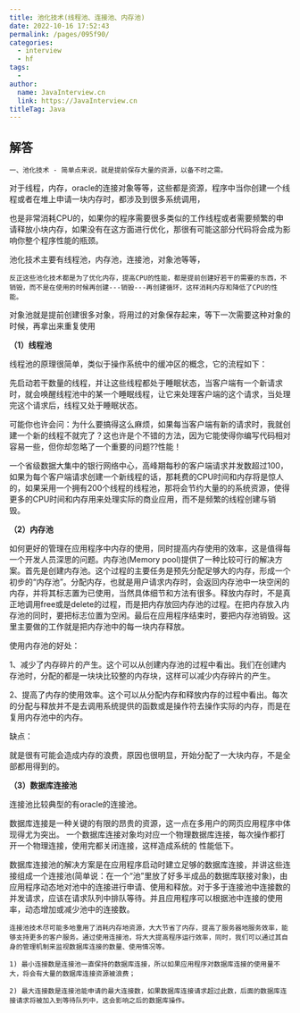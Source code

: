 ```yaml
---
title: 池化技术(线程池、连接池、内存池)
date: 2022-10-16 17:52:43
permalink: /pages/095f90/
categories:
  - interview
  - hf
tags:
  - 
author: 
  name: JavaInterview.cn
  link: https://JavaInterview.cn
titleTag: Java
---
```



## 解答

`一、池化技术 - 简单点来说，就是提前保存大量的资源，以备不时之需。`

对于线程，内存，oracle的连接对象等等，这些都是资源，程序中当你创建一个线程或者在堆上申请一块内存时，都涉及到很多系统调用，

也是非常消耗CPU的，如果你的程序需要很多类似的工作线程或者需要频繁的申请释放小块内存，如果没有在这方面进行优化，那很有可能这部分代码将会成为影响你整个程序性能的瓶颈。

池化技术主要有线程池，内存池，连接池，对象池等等，

`反正这些池化技术都是为了优化内存，提高CPU的性能，都是提前创建好若干的需要的东西，不销毁，而不是在使用的时候再创建---销毁---再创建循环，这样消耗内存和降低了CPU的性能。`

对象池就是提前创建很多对象，将用过的对象保存起来，等下一次需要这种对象的时候，再拿出来重复使用

**（1）线程池**

线程池的原理很简单，类似于操作系统中的缓冲区的概念，它的流程如下：

先启动若干数量的线程，并让这些线程都处于睡眠状态，当客户端有一个新请求时，就会唤醒线程池中的某一个睡眠线程，让它来处理客户端的这个请求，当处理完这个请求后，线程又处于睡眠状态。

可能你也许会问：为什么要搞得这么麻烦，如果每当客户端有新的请求时，我就创建一个新的线程不就完了？这也许是个不错的方法，因为它能使得你编写代码相对容易一些，但你却忽略了一个重要的问题??性能！

一个省级数据大集中的银行网络中心，高峰期每秒的客户端请求并发数超过100，如果为每个客户端请求创建一个新线程的话，那耗费的CPU时间和内存将是惊人的，如果采用一个拥有200个线程的线程池，那将会节约大量的的系统资源，使得更多的CPU时间和内存用来处理实际的商业应用，而不是频繁的线程创建与销毁。

**（2）内存池**

如何更好的管理在应用程序中内存的使用，同时提高内存使用的效率，这是值得每一个开发人员深思的问题。内存池(Memory pool)提供了一种比较可行的解决方案。首先是创建内存池。这个过程的主要任务是预先分配足够大的内存，形成一个初步的“内存池”。分配内存，也就是用户请求内存时，会返回内存池中一块空闲的内存，并将其标志置为已使用，当然具体细节和方法有很多。释放内存时，不是真正地调用free或是delete的过程，而是把内存放回内存池的过程。在把内存放入内存池的同时，要把标志位置为空闲。最后在应用程序结束时，要把内存池销毁。这里主要做的工作就是把内存池中的每一块内存释放。

使用内存池的好处：

1、减少了内存碎片的产生。这个可以从创建内存池的过程中看出。我们在创建内存池时，分配的都是一块块比较整的内存块，这样可以减少内存碎片的产生。

2、提高了内存的使用效率。这个可以从分配内存和释放内存的过程中看出。每次的分配与释放并不是去调用系统提供的函数或是操作符去操作实际的内存，而是在复用内存池中的内存。

缺点：

就是很有可能会造成内存的浪费，原因也很明显，开始分配了一大块内存，不是全部都用得到的。

**（3）数据库连接池**

连接池比较典型的有oracle的连接池。

  数据库连接是一种关键的有限的昂贵的资源，这一点在多用户的网页应用程序中体现得尤为突出。 一个数据库连接对象均对应一个物理数据库连接，每次操作都打开一个物理连接，使用完都关闭连接，这样造成系统的 性能低下。

数据库连接池的解决方案是在应用程序启动时建立足够的数据库连接，并讲这些连接组成一个连接池(简单说：在一个“池”里放了好多半成品的数据库联接对象)，由应用程序动态地对池中的连接进行申请、使用和释放。对于多于连接池中连接数的并发请求，应该在请求队列中排队等待。并且应用程序可以根据池中连接的使用率，动态增加或减少池中的连接数。

    连接池技术尽可能多地重用了消耗内存地资源，大大节省了内存，提高了服务器地服务效率，能够支持更多的客户服务。通过使用连接池，将大大提高程序运行效率，同时，我们可以通过其自身的管理机制来监视数据库连接的数量、使用情况等。

    1) 最小连接数是连接池一直保持的数据库连接，所以如果应用程序对数据库连接的使用量不大，将会有大量的数据库连接资源被浪费；

    2) 最大连接数是连接池能申请的最大连接数，如果数据库连接请求超过此数，后面的数据库连接请求将被加入到等待队列中，这会影响之后的数据库操作。 


